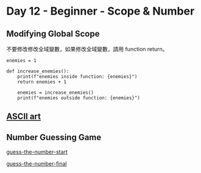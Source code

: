 # Day 12 - Beginner - Scope & Number

## Modifying Global Scope

不要修改修改全域變數，如果修改全域變數，請用 function return。

```python=
enemies = 1

def increase_enemies():
    print(f"enemies inside function: {enemies}")
    return enemies + 1

    enemies = increase_enemies()
    print(f"enemies outside function: {enemies}")
```

## [ASCII art](http://patorjk.com/software/taag/#p=display&f=Slant&t=Number%20Guessing)

## Number Guessing Game

[guess-the-number-start](https://replit.com/@appbrewery/day-12-start#main.py)

[guess-the-number-final](https://replit.com/@appbrewery/guess-the-number-final#main.py)
